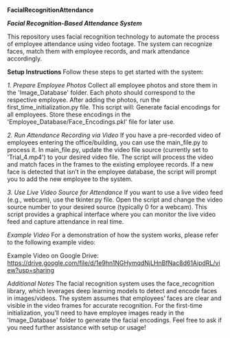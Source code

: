 
**FacialRecognitionAttendance**

**_Facial Recognition-Based Attendance System_**

This repository uses facial recognition technology to automate the process of employee attendance using video footage. The system can recognize faces, match them with employee records, and mark attendance accordingly.

**Setup Instructions**
Follow these steps to get started with the system:

_1. Prepare Employee Photos_
Collect all employee photos and store them in the 'Image_Database' folder.
Each photo should correspond to the respective employee.
After adding the photos, run the first_time_initialization.py file.
This script will:
Generate facial encodings for all employees.
Store these encodings in the 'Employee_Database/Face_Encodings.pkl' file for later use.

_2. Run Attendance Recording via Video_
If you have a pre-recorded video of employees entering the office/building, you can use the main_file.py to process it.
In main_file.py, update the video file source (currently set to 'Trial_4.mp4') to your desired video file.
The script will process the video and match faces in the frames to the existing employee records.
If a new face is detected that isn’t in the employee database, the script will prompt you to add the new employee to the system.

_3. Use Live Video Source for Attendance_
If you want to use a live video feed (e.g., webcam), use the tkinter.py file.
Open the script and change the video source number to your desired source (typically 0 for a webcam).
This script provides a graphical interface where you can monitor the live video feed and capture attendance in real time.

_Example Video_
For a demonstration of how the system works, please refer to the following example video:

Example Video on Google Drive: https://drive.google.com/file/d/1e9hn1NGHymqdNjLHnBfNac8d61AipdRL/view?usp=sharing

_Additional Notes_
The facial recognition system uses the face_recognition library, which leverages deep learning models to detect and encode faces in images/videos.
The system assumes that employees’ faces are clear and visible in the video frames for accurate recognition.
For the first-time initialization, you’ll need to have employee images ready in the 'Image_Database' folder to generate the facial encodings.
Feel free to ask if you need further assistance with setup or usage!

